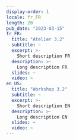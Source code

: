 ```yaml
---
display-order: 1
locale: fr_FR
length: 20
pub_date: "2023-03-15"
fr_FR:
  title: "Atelier 3.2"
  subtitle: ~
  excerpt: >-
    Short description FR
  description: >-
    Long description FR
  slides: ~
  video: ~
en_US:
  title: "Workshop 3.2"
  subtitle: ~
  excerpt: >-
    Short description EN
  description: >-
    Long description EN
  slides: ~
  video: ~
---
```

